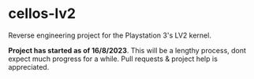 # cellos-lv2
Reverse engineering project for the Playstation 3's LV2 kernel.

**Project has started as of 16/8/2023**. This will be a lengthy process, dont expect much progress for a while. Pull requests & project help is appreciated.
